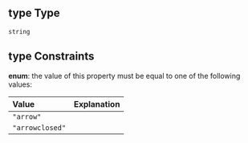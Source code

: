 ## type Type

`string`

## type Constraints

**enum**: the value of this property must be equal to one of the following values:

| Value           | Explanation |
| :-------------- | :---------- |
| `"arrow"`       |             |
| `"arrowclosed"` |             |
